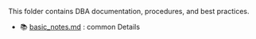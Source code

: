 This folder contains DBA documentation, procedures, and best practices.
- 📚 [basic_notes.md](./basic_notes.md) : common Details 
